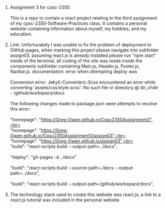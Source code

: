 1. Assignment 3 for cpsc-2350.<br></br>
This is a repo to contain a react project relating to the third assignment of my cpsc-2350-Software-Practices class. It contains a personal website containing information about myself, my hobbies, and my education.
<br></br>
2. Link: Unfortunately I was unable to fix the problem of deployment to GitHub pages, when marking this project please navigate into subfolder assign03, assuming react.js is already installed please run "npm start" inside of the terminal, all coding of the site was made inside the components subfolder containing Main.js, Header.js, Footer.js, Navbar.js.
documentation: error when attempting deploy was <br></br>Conversion error: Jekyll::Converters::Scss encountered an error while converting 'assets/css/style.scss':
                    No such file or directory @ dir_chdir - /github/workspace/docs
<br></br>
The following changes made to package.json were attempts to resolve this error:<br></br>
"homepage": "https://Greg-Owen.github.io/Cpsc2350Assignment3",<br></br>
"homepage": "https://Greg-Owen.github.io/Cpsc2350Assignment3/assign03",<br></br>
"homepage": "https://Greg-Owen.github.io/assign03",<br></br>
"build": "react-scripts build --output-path=../docs",<br></br>
"deploy": "gh-pages -d ../docs"<br></br>
"build": "react-scripts build --source-path=./docs --output-path=../docs",<br></br>
"build": "react-scripts build --output-path=/github/workspace/docs",<br></br>
3. The technology stack used to create this website was react.js, a link to a react.js tutorial was included in the personal website. 

